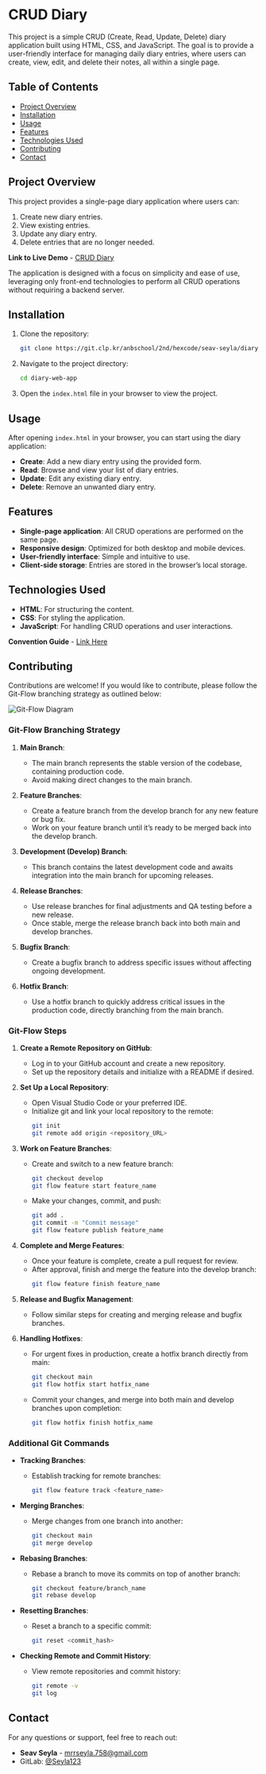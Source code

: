 # CRUD Diary

This project is a simple CRUD (Create, Read, Update, Delete) diary application built using HTML, CSS, and JavaScript. The goal is to provide a user-friendly interface for managing daily diary entries, where users can create, view, edit, and delete their notes, all within a single page.

## Table of Contents

- [Project Overview](#project-overview)
- [Installation](#installation)
- [Usage](#usage)
- [Features](#features)
- [Technologies Used](#technologies-used)
- [Contributing](#contributing)
- [Contact](#contact)

## Project Overview

This project provides a single-page diary application where users can:

1. Create new diary entries.
2. View existing entries.
3. Update any diary entry.
4. Delete entries that are no longer needed.

**Link to Live Demo** - [CRUD Diary](https://seav-seyla-dairy-application.vercel.app/)

The application is designed with a focus on simplicity and ease of use, leveraging only front-end technologies to perform all CRUD operations without requiring a backend server.

## Installation

1. Clone the repository:
    ```bash
    git clone https://git.clp.kr/anbschool/2nd/hexcode/seav-seyla/diary-web-app.git
    ```

2. Navigate to the project directory:
    ```bash
    cd diary-web-app
    ```

3. Open the `index.html` file in your browser to view the project.

## Usage

After opening `index.html` in your browser, you can start using the diary application:

- **Create**: Add a new diary entry using the provided form.
- **Read**: Browse and view your list of diary entries.
- **Update**: Edit any existing diary entry.
- **Delete**: Remove an unwanted diary entry.

## Features

- **Single-page application**: All CRUD operations are performed on the same page.
- **Responsive design**: Optimized for both desktop and mobile devices.
- **User-friendly interface**: Simple and intuitive to use.
- **Client-side storage**: Entries are stored in the browser’s local storage.

## Technologies Used

- **HTML**: For structuring the content.
- **CSS**: For styling the application.
- **JavaScript**: For handling CRUD operations and user interactions.

**Convention Guide** - [Link Here](https://outgoing-oval-b13.notion.site/Seav-Seyla-Diary-Web-Application-08b9b87d74f44e8ba3f6ffe3580cf4d4?pvs=4)

## Contributing

Contributions are welcome! If you would like to contribute, please follow the Git-Flow branching strategy as outlined below:

![Git-Flow Diagram](https://github.com/Seyla123/Clone-Nike-Ind/assets/89925541/6be663ee-6f13-4466-92af-33aa549eb189)

### Git-Flow Branching Strategy

1. **Main Branch**:
   - The main branch represents the stable version of the codebase, containing production code.
   - Avoid making direct changes to the main branch.

2. **Feature Branches**:
   - Create a feature branch from the develop branch for any new feature or bug fix.
   - Work on your feature branch until it’s ready to be merged back into the develop branch.

3. **Development (Develop) Branch**:
   - This branch contains the latest development code and awaits integration into the main branch for upcoming releases.

4. **Release Branches**:
   - Use release branches for final adjustments and QA testing before a new release.
   - Once stable, merge the release branch back into both main and develop branches.

5. **Bugfix Branch**:
   - Create a bugfix branch to address specific issues without affecting ongoing development.

6. **Hotfix Branch**:
   - Use a hotfix branch to quickly address critical issues in the production code, directly branching from the main branch.

### Git-Flow Steps

1. **Create a Remote Repository on GitHub**:
   - Log in to your GitHub account and create a new repository.
   - Set up the repository details and initialize with a README if desired.

2. **Set Up a Local Repository**:
   - Open Visual Studio Code or your preferred IDE.
   - Initialize git and link your local repository to the remote:
     ```bash
     git init
     git remote add origin <repository_URL>
     ```

3. **Work on Feature Branches**:
   - Create and switch to a new feature branch:
     ```bash
     git checkout develop
     git flow feature start feature_name
     ```
   - Make your changes, commit, and push:
     ```bash
     git add .
     git commit -m "Commit message"
     git flow feature publish feature_name
     ```

4. **Complete and Merge Features**:
   - Once your feature is complete, create a pull request for review.
   - After approval, finish and merge the feature into the develop branch:
     ```bash
     git flow feature finish feature_name
     ```

5. **Release and Bugfix Management**:
   - Follow similar steps for creating and merging release and bugfix branches.

6. **Handling Hotfixes**:
   - For urgent fixes in production, create a hotfix branch directly from main:
     ```bash
     git checkout main
     git flow hotfix start hotfix_name
     ```

   - Commit your changes, and merge into both main and develop branches upon completion:
     ```bash
     git flow hotfix finish hotfix_name
     ```

### Additional Git Commands

- **Tracking Branches**:
  - Establish tracking for remote branches:
    ```bash
    git flow feature track <feature_name>
    ```

- **Merging Branches**:
  - Merge changes from one branch into another:
    ```bash
    git checkout main
    git merge develop
    ```

- **Rebasing Branches**:
  - Rebase a branch to move its commits on top of another branch:
    ```bash
    git checkout feature/branch_name
    git rebase develop
    ```

- **Resetting Branches**:
  - Reset a branch to a specific commit:
    ```bash
    git reset <commit_hash>
    ```

- **Checking Remote and Commit History**:
  - View remote repositories and commit history:
    ```bash
    git remote -v
    git log
    ```

## Contact

For any questions or support, feel free to reach out:

- **Seav Seyla** - [mrrseyla.758@gmail.com](mailto:mrrseyla.758@gmail.com)
- GitLab: [@Seyla123](https://git.clp.kr/Seyla123)
